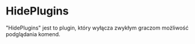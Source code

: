 # HidePlugins
"HidePlugins" jest to plugin, który wyłącza zwykłym graczom możliwość podglądania komend.
